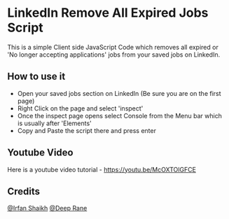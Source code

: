 # LinkedIn Remove All Expired Jobs Script

This is a simple Client side JavaScript Code which removes all expired or 'No longer accepting applications' jobs from your saved jobs on LinkedIn.  

## How to use it

* Open your saved jobs section on LinkedIn (Be sure you are on the first page)
* Right Click on the page and select 'inspect'
* Once the inspect page opens select Console from the Menu bar which is usually after 'Elements'
* Copy and Paste the script there and press enter

## Youtube Video 

Here is a youtube video tutorial - https://youtu.be/McOXTOlGFCE

## Credits

[@Irfan Shaikh](https://github.com/irfanShaikh4421)
[@Deep Rane](https://github.com/deeprane1)
